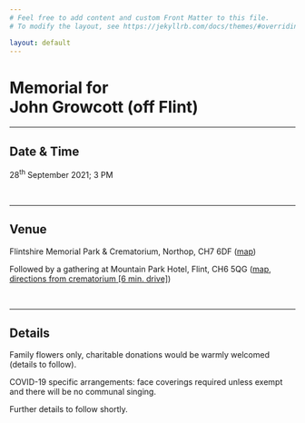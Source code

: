 ```yaml
---
# Feel free to add content and custom Front Matter to this file.
# To modify the layout, see https://jekyllrb.com/docs/themes/#overriding-theme-defaults

layout: default
---
```


# Memorial for <br class="hide-phone" />John Growcott <span class="suffix">(off Flint)</span>

<hr />

## Date & Time

28<sup>th</sup> September 2021; 3 PM

<br />

<hr />

## Venue

Flintshire Memorial Park & Crematorium, Northop, CH7 6DF ([map](https://goo.gl/maps/vUe6q7nsck9PB7839))

Followed by a gathering at Mountain Park Hotel, Flint, CH6 5QG ([map](https://goo.gl/maps/twWeb46Lg7SNLJyE8), 
[directions from crematorium [6 min. drive]](https://goo.gl/maps/uxCFEZ1hLQpPgoRK8))

<br />

<hr />

## Details

Family flowers only, charitable donations would be warmly welcomed (details to follow).

COVID-19 specific arrangements: face coverings required unless exempt and there will be no communal singing.

Further details to follow shortly.
